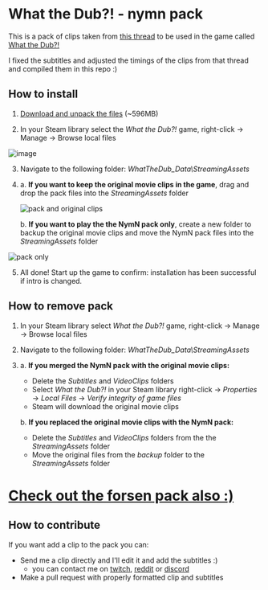 # What the Dub?! - nymn pack
This is a pack of clips taken from [this thread](https://www.reddit.com/r/RedditAndChill/comments/mtacw3/lets_make_new_what_the_dub_vids_peepopog) to be used in the game called [What the Dub?!](https://store.steampowered.com/app/1495860/What_The_Dub/)

I fixed the subtitles and adjusted the timings of the clips from that thread and compiled them in this repo :)

## How to install
1. [Download and unpack the files](https://github.com/badoge/wtd-nymn-pack/releases/download/v2/wtd-nymn-pack-main.zip) (~596MB)

2. In your Steam library select the *What the Dub?!* game, right-click -> Manage -> Browse local files

![image](https://user-images.githubusercontent.com/18620902/116490233-e6cafe80-a8a7-11eb-89fd-cb1cd43eca84.png)

3. Navigate to the following folder: _WhatTheDub_Data\StreamingAssets_

4. 
    a. **If you want to keep the original movie clips in the game**, drag and drop the pack files into the _StreamingAssets_ folder

    ![pack and original clips](https://user-images.githubusercontent.com/18620902/116745405-11ce6300-aa0c-11eb-9845-0685516abd9e.gif)

    b. **If you want to play the the NymN pack only**, create a new folder to backup the original movie clips and move the NymN pack files into the _StreamingAssets_ folder

![pack only](https://user-images.githubusercontent.com/18620902/116745343-febb9300-aa0b-11eb-8329-d1d9eea9782f.gif)


5. All done! Start up the game to confirm: installation has been successful if intro is changed.

## How to remove pack
1. In your Steam library select *What the Dub?!* game, right-click -> Manage -> Browse local files

2. Navigate to the following folder: _WhatTheDub_Data\StreamingAssets_

3. 
    a. **If you merged the NymN pack with the original movie clips:**

    * Delete the _Subtitles_ and _VideoClips_ folders
    * Select *What the Dub?!* in your Steam library right-click -> *Properties* -> *Local Files* -> *Verify integrity of game files*
    * Steam will download the original movie clips
    
    b. **If you replaced the original movie clips with the NymN pack:**

    * Delete the _Subtitles_ and _VideoClips_ folders from the the _StreamingAssets_ folder
    * Move the original files from the _backup_ folder to the _StreamingAssets_ folder

# [Check out the forsen pack also :)](https://github.com/g7eternal/wtd-forsen-pack)

## How to contribute
If you want add a clip to the pack you can:

* Send me a clip directly and I'll edit it and add the subtitles :)
    * you can contact me on [twitch](https://twitch.tv/badoge), [reddit](https://old.reddit.com/message/compose/?to=EpicSketches) or [discord]( https://discord.gg/AEH2wrF8Vc)
* Make a pull request with properly formatted clip and subtitles
